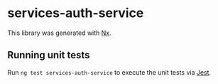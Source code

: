 # services-auth-service

This library was generated with [Nx](https://nx.dev).

## Running unit tests

Run `ng test services-auth-service` to execute the unit tests via [Jest](https://jestjs.io).
